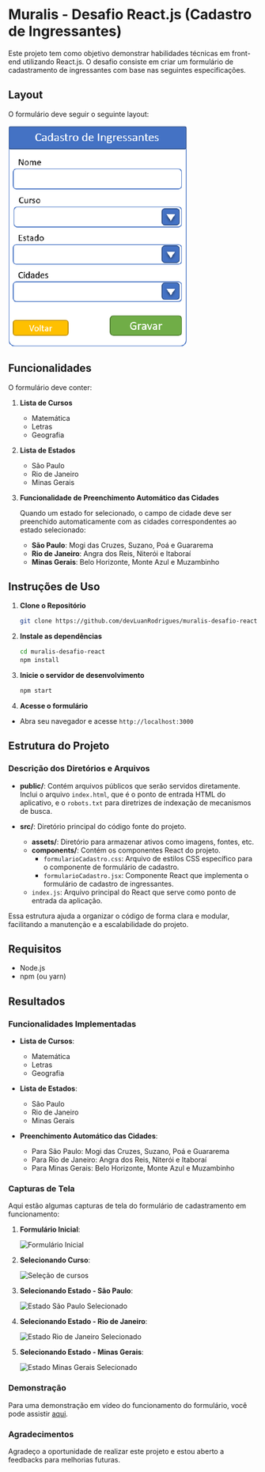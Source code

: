 # Muralis - Desafio React.js (Cadastro de Ingressantes)

Este projeto tem como objetivo demonstrar habilidades técnicas em front-end utilizando React.js. O desafio consiste em criar um formulário de cadastramento de ingressantes com base nas seguintes especificações.

## Layout

O formulário deve seguir o seguinte layout:

![Layout do formulário a ser desenvolvido](src/assets/layout.png)


## Funcionalidades

O formulário deve conter:

1. **Lista de Cursos**
   - Matemática
   - Letras
   - Geografia

2. **Lista de Estados**
   - São Paulo
   - Rio de Janeiro
   - Minas Gerais

3. **Funcionalidade de Preenchimento Automático das Cidades**

   Quando um estado for selecionado, o campo de cidade deve ser preenchido automaticamente com as cidades correspondentes ao estado selecionado:

   - **São Paulo**: Mogi das Cruzes, Suzano, Poá e Guararema
   - **Rio de Janeiro**: Angra dos Reis, Niterói e Itaboraí
   - **Minas Gerais**: Belo Horizonte, Monte Azul e Muzambinho

## Instruções de Uso

1. **Clone o Repositório**
   ```bash
   git clone https://github.com/devLuanRodrigues/muralis-desafio-react

2. **Instale as dependências**
   ```bash
   cd muralis-desafio-react
   npm install


3. **Inicie o servidor de desenvolvimento**
   ```bash
   npm start

4. **Acesse o formulário**
- Abra seu navegador e acesse `http://localhost:3000`

## Estrutura do Projeto

### Descrição dos Diretórios e Arquivos

- **public/**: Contém arquivos públicos que serão servidos diretamente. Inclui o arquivo `index.html`, que é o ponto de entrada HTML do aplicativo, e o `robots.txt` para diretrizes de indexação de mecanismos de busca.

- **src/**: Diretório principal do código fonte do projeto.
  - **assets/**: Diretório para armazenar ativos como imagens, fontes, etc.
  - **components/**: Contém os componentes React do projeto.
    - `formularioCadastro.css`: Arquivo de estilos CSS específico para o componente de formulário de cadastro.
    - `formularioCadastro.jsx`: Componente React que implementa o formulário de cadastro de ingressantes.
  - `index.js`: Arquivo principal do React que serve como ponto de entrada da aplicação.

Essa estrutura ajuda a organizar o código de forma clara e modular, facilitando a manutenção e a escalabilidade do projeto.

## Requisitos
* Node.js
* npm (ou yarn)

## Resultados

### Funcionalidades Implementadas

- **Lista de Cursos**:
  - Matemática
  - Letras
  - Geografia

- **Lista de Estados**:
  - São Paulo
  - Rio de Janeiro
  - Minas Gerais

- **Preenchimento Automático das Cidades**:
  - Para São Paulo: Mogi das Cruzes, Suzano, Poá e Guararema
  - Para Rio de Janeiro: Angra dos Reis, Niterói e Itaboraí
  - Para Minas Gerais: Belo Horizonte, Monte Azul e Muzambinho

### Capturas de Tela

Aqui estão algumas capturas de tela do formulário de cadastramento em funcionamento:

1. **Formulário Inicial**:

   ![Formulário Inicial](src/assets/FormInicial.png)

2. **Selecionando Curso**:

   ![Seleção de cursos](src/assets/Curso.png)

3. **Selecionando Estado - São Paulo**:

   ![Estado São Paulo Selecionado](src/assets/SP.png)

4. **Selecionando Estado - Rio de Janeiro**:

   ![Estado Rio de Janeiro Selecionado](src/assets/Rio.png)

5. **Selecionando Estado - Minas Gerais**:

   ![Estado Minas Gerais Selecionado](src/assets/MG.png)

### Demonstração

Para uma demonstração em vídeo do funcionamento do formulário, você pode assistir [aqui](https://youtu.be/jHdCylNyQ_Y).

### Agradecimentos

Agradeço a oportunidade de realizar este projeto e estou aberto a feedbacks para melhorias futuras.
